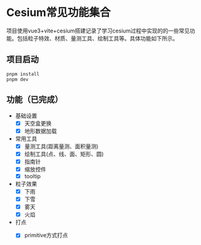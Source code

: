 # Cesium常见功能集合

项目使用vue3+vite+cesium搭建记录了学习cesium过程中实现的的一些常见功能。包括粒子特效、材质、量测工具、绘制工具等。具体功能如下所示。

## 项目启动

```
pnpm install
pnpm dev
```

## 功能（已完成）
- 基础设置
  - [X] 天空盒更换
  - [X] 地形数据加载

- 常用工具
  - [X] 量测工具(距离量测、面积量测)
  - [X] 绘制工具(点、线、面、矩形、圆)
  - [X] 指南针
  - [X] 缩放控件
  - [X] tooltip

- 粒子效果
  - [X] 下雨
  - [X] 下雪
  - [X] 雾天
  - [X] 火焰

- 打点
  - [X] primitive方式打点

